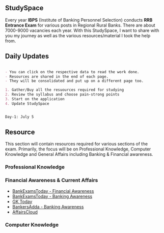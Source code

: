 ## StudySpace

Every year **IBPS** (Institute of Banking Personnel Selection) conducts **RRB Entrance Exam** for various posts in Regional Rural Banks. There are about 7000-9000 vacancies each year. With this StudySpace, I want to share with you my journey as well as the various resources/material I took the help from.

## Daily Updates

```markdown

- You can click on the respective data to read the work done. 
- Resources are shared in the end of each page. 
- They will be consolidated and put up on a different page too. 

1. Gather/Buy all the resuources required for studying
2. Review the syllabus and choose pain-strong points
3. Start on the application
4. Update StudySpace


Day-1: July 5


```
## Resource

This section will contain resources required for various sections of the exam. Primarily, the focus will be on Professional Knowledge, Computer Knowledge and General Affairs including Banking & Financial awareness.


### Professional Knowledge

### Financial Awareness & Current Affairs

- [BankExamsToday - Financial Awareness](https://www.bankexamstoday.com/p/financial-awareness_16.html)
- [BankExamsToday - Banking Awareness](https://www.bankexamstoday.com/2015/08/banking-awareness-questions-pdf.html)
- [GK Today](https://www.gktoday.in/)
- [BankersAdda - Banking Awareness](https://www.bankersadda.com/banking-awareness/)
- [AffairsCloud](https://affairscloud.com/)

### Computer Knowledge


